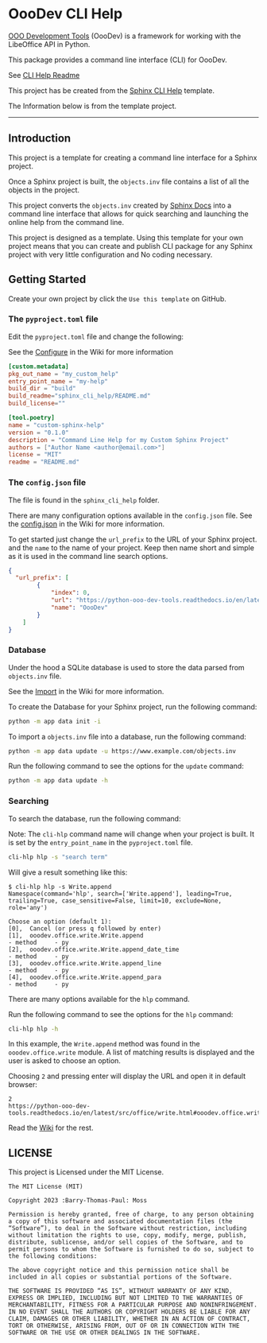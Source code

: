 # OooDev CLI Help

[OOO Development Tools](https://python-ooo-dev-tools.readthedocs.io/en/latest/index.html) (OooDev) is a framework for working with the LibeOffice API in Python.

This package provides a command line interface (CLI) for OooDev.

See [CLI Help Readme](./sphinx_cli_help/README.md)

This project has be created from the [Sphinx CLI Help](https://github.com/Amourspirit/python-sphinx-cli-help) template.

The Information below is from the template project.

---


## Introduction

This project is a template for creating a command line interface for a Sphinx project.

Once a Sphinx project is built, the `objects.inv` file contains a list of all the objects in the project.

This project converts the `objects.inv` created by [Sphinx Docs](https://www.sphinx-doc.org) into a command line interface that allows for quick searching and launching the online help from the command line.


This project is designed as a template.
Using this template for your own project means that you can create and publish CLI package for any Sphinx project with very little configuration and No coding necessary.

## Getting Started

Create your own project by click the `Use this template` on GitHub.

### The `pyproject.toml` file

Edit the `pyproject.toml` file and change the following:

See the [Configure](https://github.com/Amourspirit/python-sphinx-cli-help/wiki/config.json) in the Wiki for more information

```toml
[custom.metadata]
pkg_out_name = "my_custom_help"
entry_point_name = "my-help"
build_dir = "build"
build_readme="sphinx_cli_help/README.md"
build_license=""

[tool.poetry]
name = "custom-sphinx-help"
version = "0.1.0"
description = "Command Line Help for my Custom Sphinx Project"
authors = ["Author Name <author@email.com>"]
license = "MIT"
readme = "README.md"
```

### The `config.json` file

The file is found in the `sphinx_cli_help` folder.

There are many configuration options available in the `config.json` file.
See the [config.json](https://github.com/Amourspirit/python-sphinx-cli-help/wiki/config.json) in the Wiki for more information.

To get started just change the `url_prefix` to the URL of your Sphinx project. and the `name` to the name of your project. Keep then name short and simple as it is used in the command line search options.

```json
{
  "url_prefix": [
        {
            "index": 0,
            "url": "https://python-ooo-dev-tools.readthedocs.io/en/latest/",
            "name": "OooDev"
        }
    ]
}
```

### Database

Under the hood a SQLite database is used to store the data parsed from `objects.inv` file.

See the [Import](https://github.com/Amourspirit/python-sphinx-cli-help/wiki/Import) in the Wiki for more information.

To create the Database for your Sphinx project, run the following command:

```bash
python -m app data init -i
```

To import a `objects.inv` file into a database, run the following command:

```bash
python -m app data update -u https://www.example.com/objects.inv
```

Run the following command to see the options for the `update` command:

```bash
python -m app data update -h
```

### Searching

To search the database, run the following command:

Note: The `cli-hlp` command name will change when your project is built.
It is set by the `entry_point_name` in the `pyproject.toml` file.

```bash
cli-hlp hlp -s "search term"
```

Will give a result something like this:

```text
$ cli-hlp hlp -s Write.append
Namespace(command='hlp', search=['Write.append'], leading=True, trailing=True, case_sensitive=False, limit=10, exclude=None, role='any')

Choose an option (default 1):
[0],  Cancel (or press q followed by enter)
[1],  ooodev.office.write.Write.append                                 - method     - py
[2],  ooodev.office.write.Write.append_date_time                       - method     - py
[3],  ooodev.office.write.Write.append_line                            - method     - py
[4],  ooodev.office.write.Write.append_para                            - method     - py
```

There are many options available for the `hlp` command.

Run the following command to see the options for the `hlp` command:

```bash
cli-hlp hlp -h
```


In this example, the `Write.append` method was found in the `ooodev.office.write` module.
A list of matching results is displayed and the user is asked to choose an option.

Choosing `2` and pressing enter will display the URL and open it in default browser:

 ```text
 2
https://python-ooo-dev-tools.readthedocs.io/en/latest/src/office/write.html#ooodev.office.write.Write.append_date_time
 ```

Read the [Wiki](https://github.com/Amourspirit/python-sphinx-cli-help/wiki) for the rest.

## LICENSE

This project is Licensed under the MIT License.

```text
The MIT License (MIT)

Copyright 2023 :Barry-Thomas-Paul: Moss

Permission is hereby granted, free of charge, to any person obtaining a copy of this software and associated documentation files (the “Software”), to deal in the Software without restriction, including without limitation the rights to use, copy, modify, merge, publish, distribute, sublicense, and/or sell copies of the Software, and to permit persons to whom the Software is furnished to do so, subject to the following conditions:

The above copyright notice and this permission notice shall be included in all copies or substantial portions of the Software.

THE SOFTWARE IS PROVIDED “AS IS”, WITHOUT WARRANTY OF ANY KIND, EXPRESS OR IMPLIED, INCLUDING BUT NOT LIMITED TO THE WARRANTIES OF MERCHANTABILITY, FITNESS FOR A PARTICULAR PURPOSE AND NONINFRINGEMENT. IN NO EVENT SHALL THE AUTHORS OR COPYRIGHT HOLDERS BE LIABLE FOR ANY CLAIM, DAMAGES OR OTHER LIABILITY, WHETHER IN AN ACTION OF CONTRACT, TORT OR OTHERWISE, ARISING FROM, OUT OF OR IN CONNECTION WITH THE SOFTWARE OR THE USE OR OTHER DEALINGS IN THE SOFTWARE.
```
